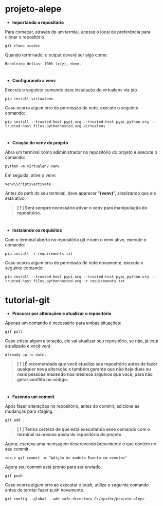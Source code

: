# projeto-alepe

- **Importando o repositório**

Para começar, através de um termial, acesse o local de preferência para clonar o repositório.

```
git clone <code>
``` 

Quando terminado, o output deverá ser algo como:

```
Resolving deltas: 100% (x/y), done.
```

#

- **Configurando a venv**

Execute o seguinte comando para instalação do virtualenv via pip

```
pip install virtualenv
``` 

Caso ocorra algum erro de permissão de rede, execute o seguinte comando:

```
pip install --trusted-host pypi.org --trusted-host pypi.python.org --trusted-host files.pythonhosted.org virtualenv
```

#

- **Criação do venv do projeto**

Abra um terminal como adiministrador no repositório do projeto e execute o comando:

```
python -m virtualenv venv
```

Em seguida, ative o venv:
 
```
venv\Scripts\activate
```

Antes do path do seu terminal, deve aparecer "**(venv)**", sinalizando que ele está ativo. 

> **[ ! ] Será sempre necessário ativar o venv para manipulação do repositório.**

#

- **Instalando os requisitos**

Com o terminal aberto no repositório git e com o venv ativo, execute o comando:

```
pip install -r requirements.txt
```

Caso ocorra algum erro de permissão de rede novamente, execute o seguinte comando:
 
```
pip install --trusted-host pypi.org --trusted-host pypi.python.org --trusted-host files.pythonhosted.org -r requirements.txt
```

# tutorial-git

- **Procurar por alterações e atualizar o repositório** 

Apenas um comando é necessário para ambas situações:

```
git pull
```

Caso exista algum alteração, ele vai atualizar seu repositório, se não, já está atualizado e você verá:

```
Already up to date.
```

> **[ ! ] É recomendado que você atualize seu repositório antes de fazer qualquer nova alteração e também garanta que não haja duas ou mais pessoas mexendo nos mesmos arquivos que você, para não gerar conflito no código.**

#

- **Fazendo um commit**

Após fazer alterações no repositório, antes do commit, adicione as mudanças para staging.

```
git add .
```

> **[ ! ] Tenha certeza de que está executando esse comando com o terminal na mesma pasta do repositório do projeto.**

Agora, escreva uma mensagem descrevendo brevemente o que contém no seu commit.

```
<ex.> git commit -m "Adição do modelo Evento em eventos"
```

Agora seu commit está pronto para ser enviado.

```
git push
```

Caso ocorra algum erro ao executar o push, utilize o seguinte comando antes de terntar fazer push novamente.

```
git config --global --add safe.directory C:/<path>/projeto-alepe
```

#